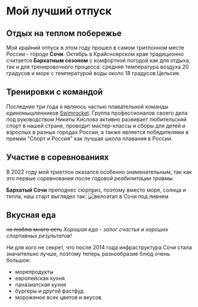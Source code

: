 # Мой лучший отпуск

## Отдых на теплом побережье

Мой крайний отпуск в этом году прошел в самом тритлонном месте России - городе **Сочи**. Октябрь в Крайсноярском крае традиционно считается **Бархатным сезоном** с комфортной погодой как для отдыха, так и для тренировочного процесса: средняя температура воздуха 20 градусов и море с температурой воды около 18 градусов Цельсия.

## Тренировки с командой

Последние три года я являюсь частью плавательной команды единомышленников [Swimrocket](https://www.swimrocket.ru/). Группа профессионалов своего дела под руководством Никиты Кислова активно развивает любительский спорт в нашей стране, проводит мастер-классы и сборы для детей и взрослых в разных городах России, а также является победителями в премии "Спорт и Россия" как лучшая школа плавания в России.

## Участие в соревнованиях

В 2022 году мой триатлон оказался особенно знаменательным, так как это первые соревнования после *годовой реабилитации травмы*.

**Бархатый Сочи** преподнес сюрприз, поэтому вместо моря, солнца и тепла, наш старт выглядел так: ![велоэтап в Сочи под ливнем](7oebSZRLaEw.jpg)

## Вкусная еда
~~не люблю много есть~~
*Хорошая еда - залог счастья и хороших спортивных результатов!*

Ни для кого не секрет, что после 2014 года инфраструктура Сочи стала значительно лучше, поэтому теперь разнообразие блюд очень большое:

* морепродукты
* европейская кухня
* паназиатская кухня
* бургеры и другой фастфуд
* мороженое всех цветов и вкусов